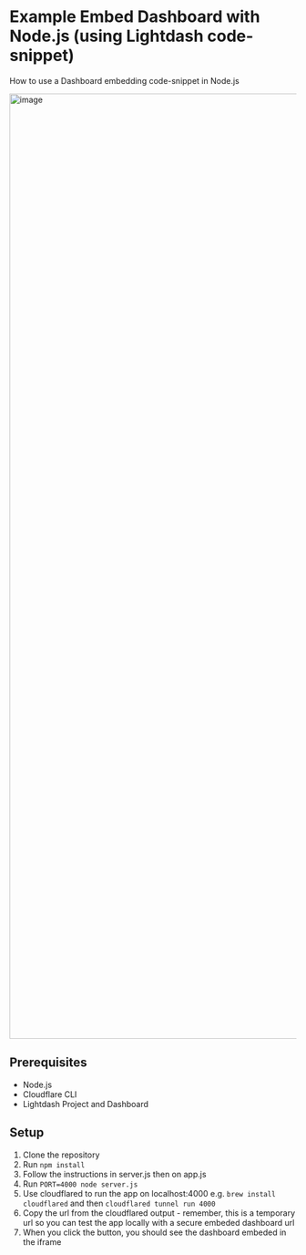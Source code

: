 # Example Embed Dashboard with Node.js (using Lightdash code-snippet)

How to use a Dashboard embedding code-snippet in Node.js

<img width="1658" alt="image" src="https://github.com/user-attachments/assets/846779fd-1f96-485b-8bb5-97c71bf6decf" />

## Prerequisites

- Node.js
- Cloudflare CLI
- Lightdash Project and Dashboard

## Setup

1. Clone the repository
2. Run `npm install`
3. Follow the instructions in server.js then on app.js
4. Run `PORT=4000 node server.js`
5. Use cloudflared to run the app on localhost:4000 e.g. `brew install cloudflared` and then `cloudflared tunnel run 4000`
6. Copy the url from the cloudflared output - remember, this is a temporary url so you can test the app locally with a secure embeded dashboard url
7. When you click the button, you should see the dashboard embeded in the iframe
